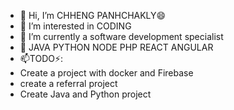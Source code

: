 - 👋 Hi, I’m CHHENG PANHCHAKLY😄
- 👀 I’m interested in CODING
- 🌱 I’m currently a software development specialist
- 💞️ JAVA PYTHON NODE PHP REACT ANGULAR
- 📫TODO⚡:
-   Create a project with docker and Firebase
-   create a referral project
-   Create Java and Python project
